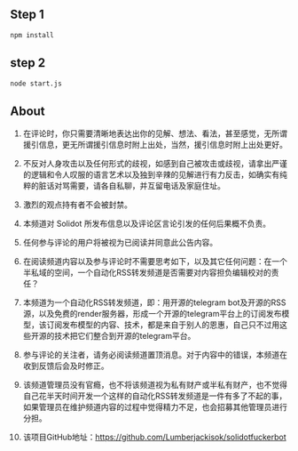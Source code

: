 ## Step 1
```sh
npm install
```

## step 2
```sh
node start.js
```
## About
1. 在评论时，你只需要清晰地表达出你的见解、想法、看法，甚至感觉，无所谓援引信息，更无所谓援引信息时附上出处，当然，援引信息时附上出处更好。  

2. 不反对人身攻击以及任何形式的歧视，如感到自己被攻击或歧视，请拿出严谨的逻辑和令人叹服的语言艺术以及独到辛辣的见解进行有力反击，如确实有纯粹的脏话对骂需要，请各自私聊，并互留电话及家庭住址。  

3. 激烈的观点持有者不会被封禁。  

4. 本频道对 Solidot 所发布信息以及评论区言论引发的任何后果概不负责。  

5. 任何参与评论的用户将被视为已阅读并同意此公告内容。  

6. 在阅读频道内容以及参与评论时不需要思考如下，以及其它任何问题：在一个半私域的空间，一个自动化RSS转发频道是否需要对内容担负编辑校对的责任？  

7. 本频道为一个自动化RSS转发频道，即：用开源的telegram bot及开源的RSS源，以及免费的render服务器，形成一个开源的telegram平台上的订阅发布模型，该订阅发布模型的内容、技术，都是来自于别人的恩惠，自己只不过用这些开源的技术把它们整合到开源的telegram平台。  

8. 参与评论的关注者，请务必阅读频道置顶消息。对于内容中的错误，本频道在收到反馈后会及时修正。  

9. 该频道管理员没有官瘾，也不将该频道视为私有财产或半私有财产，也不觉得自己花半天时间开发一个这样的自动化RSS转发频道是一件有多了不起的事，如果管理员在维护频道内容的过程中觉得精力不足，也会招募其他管理员进行分担。  

10. 该项目GitHub地址：https://github.com/Lumberjackisok/solidotfuckerbot  
